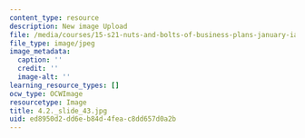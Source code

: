 ```yaml
---
content_type: resource
description: New image Upload
file: /media/courses/15-s21-nuts-and-bolts-of-business-plans-january-iap-2014/ed8950d2dd6eb84d4feac8dd657d0a2b_4.2._slide_43.jpg
file_type: image/jpeg
image_metadata:
  caption: ''
  credit: ''
  image-alt: ''
learning_resource_types: []
ocw_type: OCWImage
resourcetype: Image
title: 4.2._slide_43.jpg
uid: ed8950d2-dd6e-b84d-4fea-c8dd657d0a2b
---
```

